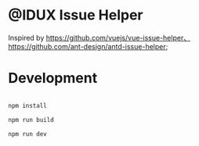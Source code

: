 # @IDUX Issue Helper

Inspired by https://github.com/vuejs/vue-issue-helper、https://github.com/ant-design/antd-issue-helper;

# Development 

```bash

npm install

npm run build

npm run dev

```